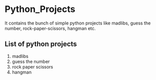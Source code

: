 # Python_Projects
It contains the bunch of simple python projects like madlibs, guess the number, rock-paper-scissors, hangman etc.

## List of python projects
 1) madlibs
 2) guess the number
 3) rock paper scissors
 4) hangman
